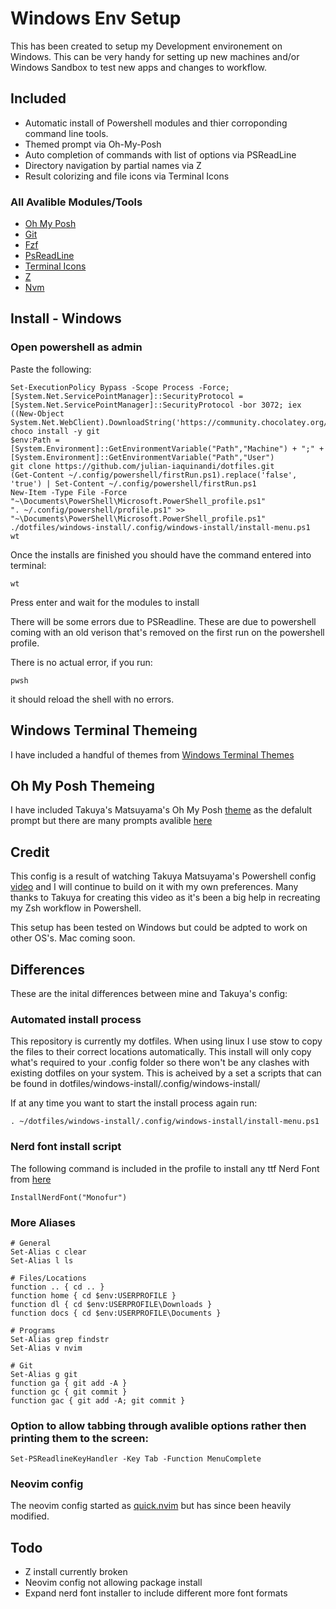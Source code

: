 # Windows Env Setup

This has been created to setup my Development environement on Windows. This can be very handy for setting up new machines and/or Windows Sandbox to test new apps and changes to workflow. 

## Included

- Automatic install of Powershell modules and thier corroponding command line tools.
- Themed prompt via Oh-My-Posh
- Auto completion of commands with list of options via PSReadLine
- Directory navigation by partial names via Z
- Result colorizing and file icons via Terminal Icons

### All Avalible Modules/Tools
- [Oh My Posh](https://ohmyposh.dev/docs/)
- [Git](https://github.com/dahlbyk/posh-git) 
- [Fzf](https://github.com/kelleyma49/PSFzf)
- [PsReadLine](https://docs.microsoft.com/en-us/powershell/module/psreadline/?view=powershell-7.2)
- [Terminal Icons](https://github.com/devblackops/Terminal-Icons)
- [Z](https://www.powershellgallery.com/packages/z/1.1.13)
- [Nvm](https://github.com/aaronpowell/ps-nvm)


## Install - Windows 

### Open powershell as admin

Paste the following:

```
Set-ExecutionPolicy Bypass -Scope Process -Force; [System.Net.ServicePointManager]::SecurityProtocol = [System.Net.ServicePointManager]::SecurityProtocol -bor 3072; iex ((New-Object System.Net.WebClient).DownloadString('https://community.chocolatey.org/install.ps1'))
choco install -y git
$env:Path = [System.Environment]::GetEnvironmentVariable("Path","Machine") + ";" + [System.Environment]::GetEnvironmentVariable("Path","User") 
git clone https://github.com/julian-iaquinandi/dotfiles.git
(Get-Content ~/.config/powershell/firstRun.ps1).replace('false', 'true') | Set-Content ~/.config/powershell/firstRun.ps1
New-Item -Type File -Force "~\Documents\PowerShell\Microsoft.PowerShell_profile.ps1"
". ~/.config/powershell/profile.ps1" >> "~\Documents\PowerShell\Microsoft.PowerShell_profile.ps1"
./dotfiles/windows-install/.config/windows-install/install-menu.ps1
wt
```

Once the installs are finished you should have the command entered into terminal:

```
wt
```

Press enter and wait for the modules to install

There will be some errors due to PSReadline. These are due to powershell coming with an old verison that's removed on the first run on the powershell profile.

There is no actual error, if you run:

```
pwsh
```

it should reload the shell with no errors.


## Windows Terminal Themeing
I have included a handful of themes from [Windows Terminal Themes](https://windowsterminalthemes.dev/)

## Oh My Posh Themeing

I have included Takuya's Matsuyama's Oh My Posh [theme](https://www.youtube.com/watch?v=5-aK2_WwrmM) as the defalult prompt but there are many prompts avalible [here](https://ohmyposh.dev/docs/themes)

## Credit

This config is a result of watching Takuya Matsuyama's Powershell config [video](https://www.youtube.com/watch?v=5-aK2_WwrmM) and I will continue to build on it with my own preferences. Many thanks to Takuya for creating this video as it's been a big help in recreating my Zsh workflow in Powershell.

This setup has been tested on Windows but could be adpted to work on other OS's. Mac coming soon.

## Differences
These are the inital differences between mine and Takuya's config:

### Automated install process
This repository is currently my dotfiles. When using linux I use stow to copy the files to their correct locations automatically. This install will only copy what's required to your .config folder so there won't be any clashes with existing dotfiles on your system. This is acheived by a set a scripts that can be found in dotfiles/windows-install/.config/windows-install/

If at any time you want to start the install process again run: 

```
. ~/dotfiles/windows-install/.config/windows-install/install-menu.ps1
```

### Nerd font install script
The following command is included in the profile to install any ttf Nerd Font from [here](https://www.nerdfonts.com/font-downloads)
```
InstallNerdFont("Monofur")
```

### More Aliases

```
# General
Set-Alias c clear
Set-Alias l ls

# Files/Locations
function .. { cd .. }
function home { cd $env:USERPROFILE }
function dl { cd $env:USERPROFILE\Downloads }
function docs { cd $env:USERPROFILE\Documents }

# Programs
Set-Alias grep findstr
Set-Alias v nvim

# Git
Set-Alias g git
function ga { git add -A }
function gc { git commit }
function gac { git add -A; git commit }

```

### Option to allow tabbing through avalible options rather then printing them to the screen:
```
Set-PSReadlineKeyHandler -Key Tab -Function MenuComplete
```

### Neovim config
The neovim config started as [quick.nvim](https://github.com/albingroen/quick.nvim) but has since been heavily modified. 


## Todo 
- Z install currently broken
- Neovim config not allowing package install
- Expand nerd font installer to include different more font formats

